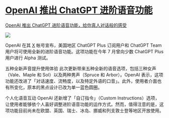 # [OpenAI 推出 ChatGPT 进阶语音功能](https://github.com/jaaleng/jaaleng.github.io/issues/77)

[OpenAI 推出 ChatGPT 进阶语音功能，给你真人对话般的感受](https://www.newmobilelife.com/2024/09/25/openai-chatgpt-advanced-voice/)

![](https://pic.superbed.cc/item/66f609ed991d0115dfcc48b3.jpg)


OpenAI 在其 [X](https://x.com/OpenAI/status/1838642444365369814) 帐号宣布，美国地区 ChatGPT Plus 订阅用户和 ChatGPT Team 用户将可使用全新的进阶语音功能。这项功能在今年 7 月曾向少数 ChatGPT Plus 用户进行 Alpha 测试。

五种全新声音提升使用体验
此次更新带来五种全新的语音选项，包括三种女声（Vale、Maple 和 Sol）以及两种男声（Spruce 和 Arbor）。OpenAI 表示，这项功能还改进了「对话速度、流畅度，以及特定外语的口音」。此外，使用者介面也有所变化，原本的黑点设计已改为单一蓝色圆圈。

个人化语音互动
OpenAI 还新增了「自订指令」（Custom Instructions）选项，让使用者能够依个人喜好调整进阶语音功能的运作方式。然而，值得注意的是，这项功能目前尚未在欧盟、英国、瑞士、冰岛、挪威和列支敦士登等地区开放使用。

